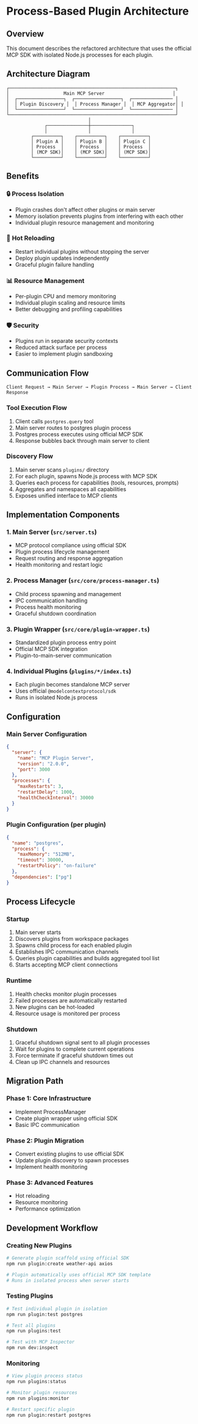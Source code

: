 # Process-Based Plugin Architecture

## Overview

This document describes the refactored architecture that uses the official MCP SDK with isolated Node.js processes for each plugin.

## Architecture Diagram

```
┌─────────────────────────────────────────────────────────────┐
│                    Main MCP Server                         │
│  ┌─────────────────┐  ┌─────────────────┐  ┌─────────────── │
│  │ Plugin Discovery │  │ Process Manager │  │ MCP Aggregator│ │
│  └─────────────────┘  └─────────────────┘  └─────────────── │
└─────────────────────────────────────────────────────────────┘
                              │
              ┌───────────────┼───────────────┐
              │               │               │
         ┌──────────┐    ┌──────────┐    ┌──────────┐
         │ Plugin A │    │ Plugin B │    │ Plugin C │
         │ Process  │    │ Process  │    │ Process  │
         │ (MCP SDK)│    │ (MCP SDK)│    │ (MCP SDK)│
         └──────────┘    └──────────┘    └──────────┘
```

## Benefits

### 🔒 **Process Isolation**

- Plugin crashes don't affect other plugins or main server
- Memory isolation prevents plugins from interfering with each other
- Individual plugin resource management and monitoring

### 🔄 **Hot Reloading**

- Restart individual plugins without stopping the server
- Deploy plugin updates independently
- Graceful plugin failure handling

### 📊 **Resource Management**

- Per-plugin CPU and memory monitoring
- Individual plugin scaling and resource limits
- Better debugging and profiling capabilities

### 🛡️ **Security**

- Plugins run in separate security contexts
- Reduced attack surface per process
- Easier to implement plugin sandboxing

## Communication Flow

```
Client Request → Main Server → Plugin Process → Main Server → Client Response
```

### Tool Execution Flow

1. Client calls `postgres.query` tool
2. Main server routes to postgres plugin process
3. Postgres process executes using official MCP SDK
4. Response bubbles back through main server to client

### Discovery Flow

1. Main server scans `plugins/` directory
2. For each plugin, spawns Node.js process with MCP SDK
3. Queries each process for capabilities (tools, resources, prompts)
4. Aggregates and namespaces all capabilities
5. Exposes unified interface to MCP clients

## Implementation Components

### 1. **Main Server** (`src/server.ts`)

- MCP protocol compliance using official SDK
- Plugin process lifecycle management
- Request routing and response aggregation
- Health monitoring and restart logic

### 2. **Process Manager** (`src/core/process-manager.ts`)

- Child process spawning and management
- IPC communication handling
- Process health monitoring
- Graceful shutdown coordination

### 3. **Plugin Wrapper** (`src/core/plugin-wrapper.ts`)

- Standardized plugin process entry point
- Official MCP SDK integration
- Plugin-to-main-server communication

### 4. **Individual Plugins** (`plugins/*/index.ts`)

- Each plugin becomes standalone MCP server
- Uses official `@modelcontextprotocol/sdk`
- Runs in isolated Node.js process

## Configuration

### Main Server Configuration

```json
{
  "server": {
    "name": "MCP Plugin Server",
    "version": "2.0.0",
    "port": 3000
  },
  "processes": {
    "maxRestarts": 3,
    "restartDelay": 1000,
    "healthCheckInterval": 30000
  }
}
```

### Plugin Configuration (per plugin)

```json
{
  "name": "postgres",
  "process": {
    "maxMemory": "512MB",
    "timeout": 30000,
    "restartPolicy": "on-failure"
  },
  "dependencies": ["pg"]
}
```

## Process Lifecycle

### Startup

1. Main server starts
2. Discovers plugins from workspace packages
3. Spawns child process for each enabled plugin
4. Establishes IPC communication channels
5. Queries plugin capabilities and builds aggregated tool list
6. Starts accepting MCP client connections

### Runtime

1. Health checks monitor plugin processes
2. Failed processes are automatically restarted
3. New plugins can be hot-loaded
4. Resource usage is monitored per process

### Shutdown

1. Graceful shutdown signal sent to all plugin processes
2. Wait for plugins to complete current operations
3. Force terminate if graceful shutdown times out
4. Clean up IPC channels and resources

## Migration Path

### Phase 1: Core Infrastructure

- Implement ProcessManager
- Create plugin wrapper using official SDK
- Basic IPC communication

### Phase 2: Plugin Migration

- Convert existing plugins to use official SDK
- Update plugin discovery to spawn processes
- Implement health monitoring

### Phase 3: Advanced Features

- Hot reloading
- Resource monitoring
- Performance optimization

## Development Workflow

### Creating New Plugins

```bash
# Generate plugin scaffold using official SDK
npm run plugin:create weather-api axios

# Plugin automatically uses official MCP SDK template
# Runs in isolated process when server starts
```

### Testing Plugins

```bash
# Test individual plugin in isolation
npm run plugin:test postgres

# Test all plugins
npm run plugins:test

# Test with MCP Inspector
npm run dev:inspect
```

### Monitoring

```bash
# View plugin process status
npm run plugins:status

# Monitor plugin resources
npm run plugins:monitor

# Restart specific plugin
npm run plugin:restart postgres
```
